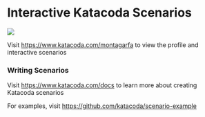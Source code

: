 # Interactive Katacoda Scenarios

[![](http://shields.katacoda.com/katacoda/montagarfa/count.svg)](https://www.katacoda.com/montagarfa "Get your profile on Katacoda.com")

Visit https://www.katacoda.com/montagarfa to view the profile and interactive scenarios

### Writing Scenarios
Visit https://www.katacoda.com/docs to learn more about creating Katacoda scenarios

For examples, visit https://github.com/katacoda/scenario-example
